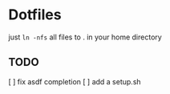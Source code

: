 # Dotfiles

just `ln -nfs` all files to .<file> in your home directory

## TODO

[ ] fix asdf completion
[ ] add a setup.sh
